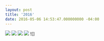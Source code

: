```yaml
---
layout: post
title: '2016'
date: 2016-05-06 14:53:47.000000000 -04:00
---
```



![](/content/images/2016/May/2551e835797363_570412c84ad22.jpg)
![](/content/images/2016/May/b5432c35797363_570412e0af62d.jpg)
![](/content/images/2016/May/c996a335797363_5704891018155.jpg)
![](/content/images/2016/May/gc.png)
![]
